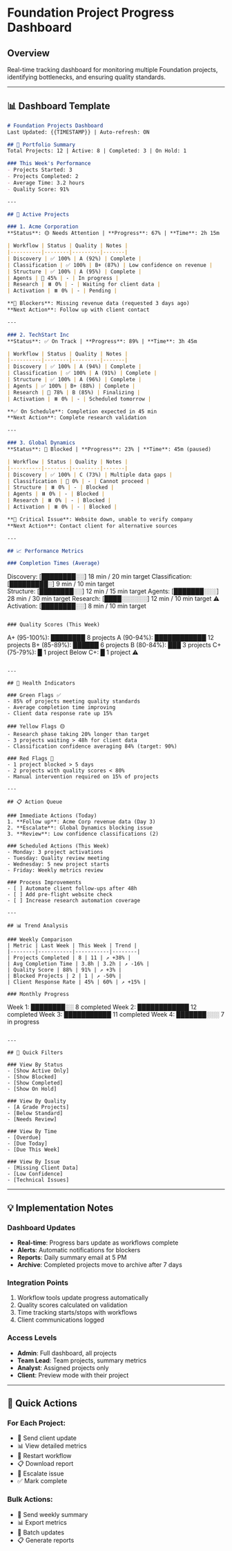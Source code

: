 # Foundation Project Progress Dashboard

## Overview
Real-time tracking dashboard for monitoring multiple Foundation projects, identifying bottlenecks, and ensuring quality standards.

---

## 📊 Dashboard Template

```markdown
# Foundation Projects Dashboard
Last Updated: {{TIMESTAMP}} | Auto-refresh: ON

## 🎯 Portfolio Summary
Total Projects: 12 | Active: 8 | Completed: 3 | On Hold: 1

### This Week's Performance
- Projects Started: 3
- Projects Completed: 2
- Average Time: 3.2 hours
- Quality Score: 91%

---

## 🔄 Active Projects

### 1. Acme Corporation
**Status**: 🟡 Needs Attention | **Progress**: 67% | **Time**: 2h 15m

| Workflow | Status | Quality | Notes |
|----------|--------|---------|-------|
| Discovery | ✅ 100% | A (92%) | Complete |
| Classification | ✅ 100% | B+ (87%) | Low confidence on revenue |
| Structure | ✅ 100% | A (95%) | Complete |
| Agents | 🔄 45% | - | In progress |
| Research | ⏸️ 0% | - | Waiting for client data |
| Activation | ⏸️ 0% | - | Pending |

**🚨 Blockers**: Missing revenue data (requested 3 days ago)
**Next Action**: Follow up with client contact

---

### 2. TechStart Inc
**Status**: ✅ On Track | **Progress**: 89% | **Time**: 3h 45m

| Workflow | Status | Quality | Notes |
|----------|--------|---------|-------|
| Discovery | ✅ 100% | A (94%) | Complete |
| Classification | ✅ 100% | A (91%) | Complete |
| Structure | ✅ 100% | A (96%) | Complete |
| Agents | ✅ 100% | B+ (88%) | Complete |
| Research | 🔄 78% | B (85%) | Finalizing |
| Activation | ⏸️ 0% | - | Scheduled tomorrow |

**✅ On Schedule**: Completion expected in 45 min
**Next Action**: Complete research validation

---

### 3. Global Dynamics
**Status**: 🔴 Blocked | **Progress**: 23% | **Time**: 45m (paused)

| Workflow | Status | Quality | Notes |
|----------|--------|---------|-------|
| Discovery | ✅ 100% | C (73%) | Multiple data gaps |
| Classification | 🔴 0% | - | Cannot proceed |
| Structure | ⏸️ 0% | - | Blocked |
| Agents | ⏸️ 0% | - | Blocked |
| Research | ⏸️ 0% | - | Blocked |
| Activation | ⏸️ 0% | - | Blocked |

**🚨 Critical Issue**: Website down, unable to verify company
**Next Action**: Contact client for alternative sources

---

## 📈 Performance Metrics

### Completion Times (Average)
```
Discovery:      [████████░░] 18 min / 20 min target
Classification: [█████████░] 9 min / 10 min target  
Structure:      [████████░░] 12 min / 15 min target
Agents:         [███████░░░] 28 min / 30 min target
Research:       [████░░░░░░] 12 min / 10 min target ⚠️
Activation:     [████████░░] 8 min / 10 min target
```

### Quality Scores (This Week)
```
A+ (95-100%): ████████ 8 projects
A  (90-94%):  ████████████ 12 projects
B+ (85-89%):  ██████ 6 projects
B  (80-84%):  ███ 3 projects
C+ (75-79%):  █ 1 project
Below C+:     █ 1 project ⚠️
```

---

## 🚦 Health Indicators

### Green Flags ✅
- 85% of projects meeting quality standards
- Average completion time improving
- Client data response rate up 15%

### Yellow Flags 🟡
- Research phase taking 20% longer than target
- 3 projects waiting > 48h for client data
- Classification confidence averaging 84% (target: 90%)

### Red Flags 🔴
- 1 project blocked > 5 days
- 2 projects with quality scores < 80%
- Manual intervention required on 15% of projects

---

## 📋 Action Queue

### Immediate Actions (Today)
1. **Follow up**: Acme Corp revenue data (Day 3)
2. **Escalate**: Global Dynamics blocking issue
3. **Review**: Low confidence classifications (2)

### Scheduled Actions (This Week)
- Monday: 3 project activations
- Tuesday: Quality review meeting
- Wednesday: 5 new project starts
- Friday: Weekly metrics review

### Process Improvements
- [ ] Automate client follow-ups after 48h
- [ ] Add pre-flight website check
- [ ] Increase research automation coverage

---

## 📊 Trend Analysis

### Weekly Comparison
| Metric | Last Week | This Week | Trend |
|--------|-----------|-----------|--------|
| Projects Completed | 8 | 11 | ↗️ +38% |
| Avg Completion Time | 3.8h | 3.2h | ↗️ -16% |
| Quality Score | 88% | 91% | ↗️ +3% |
| Blocked Projects | 2 | 1 | ↗️ -50% |
| Client Response Rate | 45% | 60% | ↗️ +15% |

### Monthly Progress
```
Week 1: ████████░░ 8 completed
Week 2: ████████████ 12 completed
Week 3: ███████████ 11 completed
Week 4: ███████░░░ 7 in progress
```

---

## 🎯 Quick Filters

### View By Status
- [Show Active Only]
- [Show Blocked]
- [Show Completed]
- [Show On Hold]

### View By Quality
- [A Grade Projects]
- [Below Standard]
- [Needs Review]

### View By Time
- [Overdue]
- [Due Today]
- [Due This Week]

### View By Issue
- [Missing Client Data]
- [Low Confidence]
- [Technical Issues]
```

---

## 💡 Implementation Notes

### Dashboard Updates
- **Real-time**: Progress bars update as workflows complete
- **Alerts**: Automatic notifications for blockers
- **Reports**: Daily summary email at 5 PM
- **Archive**: Completed projects move to archive after 7 days

### Integration Points
1. Workflow tools update progress automatically
2. Quality scores calculated on validation
3. Time tracking starts/stops with workflows
4. Client communications logged

### Access Levels
- **Admin**: Full dashboard, all projects
- **Team Lead**: Team projects, summary metrics
- **Analyst**: Assigned projects only
- **Client**: Preview mode with their project

---

## 🚀 Quick Actions

### For Each Project:
- 📧 Send client update
- 📊 View detailed metrics
- 🔄 Restart workflow
- 📋 Download report
- 🚨 Escalate issue
- ✅ Mark complete

### Bulk Actions:
- 📨 Send weekly summary
- 📊 Export metrics
- 🔄 Batch updates
- 📋 Generate reports
